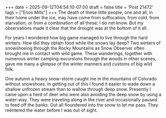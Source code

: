 +++
date = 2025-09-12T04:54:10-07:00
draft = false
title = 'Post 21472'
tags = ["Enos Mills"]
+++
The death of these little people, one and all, in their home under the ice, may have come from suffocation, from cold, from starvation, or from a combination of all these; I do not know. But my observations made it clear that the drought was at the bottom of it all.

For years I wondered how big game managed to live through the hard winters. How did they obtain food while the snows lay deep? Two winters of snowshoeing through the Rocky Mountains as Snow Observer often brought me in contact with wild game. These wanderings, together with numerous winter camping-excursions through the woods in other scenes, gave me many a glimpse of the winter manners and customs of big wild folk.

One autumn a heavy snow-storm caught me in the mountains of Colorado without snowshoes. In getting out of this I found it easier to wade down a shallow unfrozen stream than to wallow through deep snow. Presently I came upon a herd of deer who were also avoiding the deep snow by using a water-way. They were traveling along in the river and occasionally paused to feed off the banks. Out all floundered into the snow to let me pass. They reëntered the water before I was out of sight.
